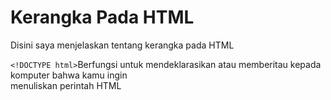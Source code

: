 # Kerangka Pada HTML
<p>Disini saya menjelaskan tentang kerangka pada HTML </p>

```<!DOCTYPE html>```Berfungsi untuk mendeklarasikan atau memberitau kepada komputer bahwa kamu ingin <br>
menuliskan perintah HTML 

